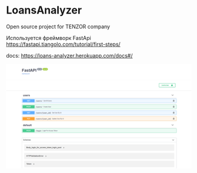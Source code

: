 # LoansAnalyzer
Open source project for TENZOR company

Используется фреймворк FastApi
https://fastapi.tiangolo.com/tutorial/first-steps/

docs: https://loans-analyzer.herokuapp.com/docs#/



![alt text](https://github.com/aiserrock/LoansAnalyzerBack/blob/master/fastapi.png)
